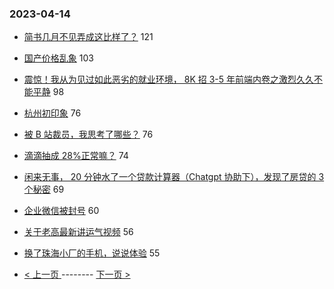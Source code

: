 ### 2023-04-14 
- [简书几月不见弄成这比样了？](https://www.v2ex.com/t/932360) 121
- [国产价格乱象](https://www.v2ex.com/t/932390) 103
- [震惊！我从为见过如此恶劣的就业环境， 8K 招 3-5 年前端内卷之激烈久久不能平静](https://www.v2ex.com/t/932520) 98
- [杭州初印象](https://www.v2ex.com/t/932393) 76
- [被 B 站裁员，我思考了哪些？](https://www.v2ex.com/t/932350) 76
- [滴滴抽成 28%正常嘛？](https://www.v2ex.com/t/932377) 74
- [闲来无事， 20 分钟水了一个贷款计算器（Chatgpt 协助下），发现了房贷的 3 个秘密](https://www.v2ex.com/t/932456) 69
- [企业微信被封号](https://www.v2ex.com/t/932367) 60
- [关于老高最新讲运气视频](https://www.v2ex.com/t/932438) 56
- [换了珠海小厂的手机，说说体验](https://www.v2ex.com/t/932411) 55 

- [ < 上一页 ](https://github.com/able8/v2ex-hot-record/blob/master/2023-04-13.md) -------- [ 下一页 > ](https://github.com/able8/v2ex-hot-record/blob/master/2023-04-15.md)